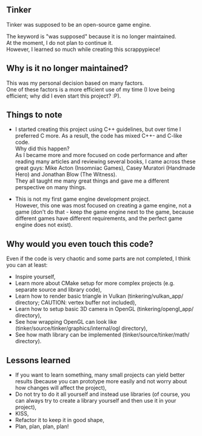 Tinker
------
Tinker was supposed to be an open-source game engine.

The keyword is "was supposed" because it is no longer maintained. <br/>
At the moment, I do not plan to continue it. <br/>
However, I learned so much while creating this scrappypiece! <br/>

Why is it no longer maintained?
-------------------------------
This was my personal decision based on many factors. <br/>
One of these factors is a more efficient use of my time (I love being efficient; why did I even start this project? :P).

Things to note
--------------
- I started creating this project using C++ guidelines, but over time I preferred C more. As a result, the code has mixed C++- and C-like code. <br/>
Why did this happen? <br/>
As I became more and more focused on code performance and after reading many articles and reviewing several books, I came across these great guys: Mike Acton (Insomniac Games), Casey Muratori (Handmade Hero) and Jonathan Blow (The Witness). <br/>
They all taught me many great things and gave me a different perspective on many things.

- This is not my first game engine development project. <br/>
However, this one was most focused on creating a game engine, not a game (don't do that - keep the game engine next to the game, because different games have different requirements, and the perfect game engine does not exist).

Why would you even touch this code?
-----------------------------------
Even if the code is very chaotic and some parts are not completed, I think you can at least:
- Inspire yourself,
- Learn more about CMake setup for more complex projects (e.g. separate source and library code),
- Learn how to render basic triangle in Vulkan (tinkering/vulkan_app/ directory; CAUTION: vertex buffer not included),
- Learn how to setup basic 3D camera in OpenGL (tinkering/opengl_app/ directory),
- See how wrapping OpenGL can look like (tinker/source/tinker/graphics/internal/ogl directory),
- See how math library can be implemented (tinker/source/tinker/math/ directory).

Lessons learned
---------------
- If you want to learn something, many small projects can yield better results (because you can prototype more easily and not worry about how changes will affect the project),
- Do not try to do it all yourself and instead use libraries (of course, you can always try to create a library yourself and then use it in your project),
- KISS,
- Refactor it to keep it in good shape,
- Plan, plan, plan, plan!